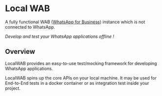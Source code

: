 # Local WAB

A fully functional WAB ([WhatsApp for Business](https://developers.facebook.com/docs/whatsapp)) 
instance which is not connected to WhatsApp.

_Develop and test your WhatsApp applications offline !_


## Overview

LocalWAB provides an easy-to-use test/mocking framework for developing WhatsApp applications.

LocalWAB spins up the core APIs on your local machine. It may be used for End-to-End tests in a 
docker container or as integration test inside your project.

